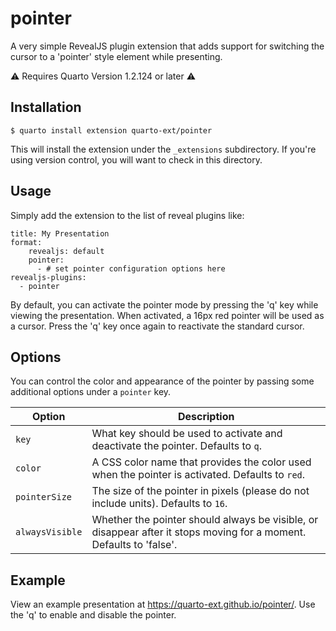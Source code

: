 # pointer

A very simple RevealJS plugin extension that adds support for switching the cursor to a 'pointer' style element while presenting.

:warning: Requires Quarto Version 1.2.124 or later :warning:

## Installation

```
$ quarto install extension quarto-ext/pointer
```

This will install the extension under the `_extensions` subdirectory. If you're using version control, you will want to check in this directory.

## Usage

Simply add the extension to the list of reveal plugins like:

```
title: My Presentation
format:
    revealjs: default
    pointer:
      - # set pointer configuration options here
revealjs-plugins:
  - pointer
```

By default, you can activate the pointer mode by pressing the 'q' key while viewing the presentation. When activated, a 16px red pointer will be used as a cursor. Press the 'q' key once again to reactivate the standard cursor.

## Options

You can control the color and appearance of the pointer by passing some additional options under a `pointer` key. 

| Option | Description |
| --- | --- |
| ```key``` |  What key should be used to activate and deactivate the pointer. Defaults to `q`. |
| ```color``` | A CSS color name that provides the color used when the pointer is activated. Defaults to `red`. |
| ```pointerSize``` | The size of the pointer in pixels (please do not include units). Defaults to `16`. |
| ```alwaysVisible``` | Whether the pointer should always be visible, or disappear after it stops moving for a moment. Defaults to 'false'. |

## Example

View an example presentation at <https://quarto-ext.github.io/pointer/>. Use the 'q' to enable and disable the pointer.





